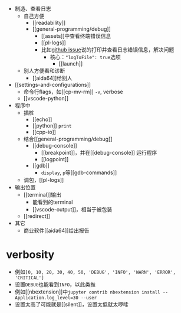 - 制造、查看日志
  - 自己方便
    - [[readability]]
    - [[general-programming/debug]]
      - [[assets]]中查看终端错误信息
      - [[pl-logs]]
      - 比如[github issue](https://github.com/microsoft/debugpy/issues/102)说的打印并查看日志错误信息，解决问题
        - 核心：`"logToFile": true`选项
          - [[launch]]
  - 别人方便看和诊断
    - [[aida64]]给别人
- [[settings-and-configurations]]
  - 命令行flags，如[[cp-mv-rm]] `-v`, verbose
  - [[vscode-python]]
- 程序中
  - 插桩
    - [[echo]]
    - [[python]] `print`
    - [[cpp-io]]
  - 结合[[general-programming/debug]]
    - [[debug-console]]
      - [[breakpoint]]，并在[[debug-console]] 运行程序
      - [[logpoint]]
    - [[gdb]]
      - `display`, `p`等[[gdb-commands]]
  - 调包，[[pl-logs]]
- 输出位置
  - [[terminal]]输出
    - 能看到的terminal
    - [[vscode-output]]，相当于被包装
  - [[redirect]]
- 其它
  - 商业软件[[aida64]]给出报告
# verbosity
- 例如`[0, 10, 20, 30, 40, 50, 'DEBUG', 'INFO', 'WARN', 'ERROR', 'CRITICAL']`
- 设置`DEBUG`也能看到`INFO`，以此类推
- 例如[[nbextension]]中`jupyter contrib nbextension install --Application.log_level=30 --user`
- 设置太高了可能就是[[silent]]，设置太低就太啰嗦